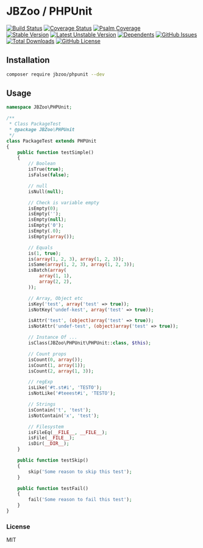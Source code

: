 # JBZoo / PHPUnit

[![Build Status](https://travis-ci.org/JBZoo/PHPUnit.svg?branch=master)](https://travis-ci.org/JBZoo/PHPUnit)    [![Coverage Status](https://coveralls.io/repos/JBZoo/PHPUnit/badge.svg)](https://coveralls.io/github/JBZoo/PHPUnit?branch=master)    [![Psalm Coverage](https://shepherd.dev/github/JBZoo/PHPUnit/coverage.svg)](https://shepherd.dev/github/JBZoo/PHPUnit)    
[![Stable Version](https://poser.pugx.org/jbzoo/phpunit/version)](https://packagist.org/packages/jbzoo/phpunit)    [![Latest Unstable Version](https://poser.pugx.org/jbzoo/phpunit/v/unstable)](https://packagist.org/packages/jbzoo/phpunit)    [![Dependents](https://poser.pugx.org/jbzoo/phpunit/dependents)](https://packagist.org/packages/jbzoo/phpunit/dependents?order_by=downloads)    [![GitHub Issues](https://img.shields.io/github/issues/jbzoo/phpunit)](https://github.com/JBZoo/PHPUnit/issues)    [![Total Downloads](https://poser.pugx.org/jbzoo/phpunit/downloads)](https://packagist.org/packages/jbzoo/phpunit/stats)    [![GitHub License](https://img.shields.io/github/license/jbzoo/phpunit)](https://github.com/JBZoo/PHPUnit/blob/master/LICENSE)



## Installation

```sh
composer require jbzoo/phpunit --dev
```


## Usage

```php
namespace JBZoo\PHPUnit;

/**
 * Class PackageTest
 * @package JBZoo\PHPUnit
 */
class PackageTest extends PHPUnit
{
    public function testSimple()
    {
        // Boolean
        isTrue(true);
        isFalse(false);

        // null
        isNull(null);

        // Check is variable empty
        isEmpty(0);
        isEmpty('');
        isEmpty(null);
        isEmpty('0');
        isEmpty(.0);
        isEmpty(array());

        // Equals
        is(1, true);
        is(array(1, 2, 3), array(1, 2, 3));
        isSame(array(1, 2, 3), array(1, 2, 3));
        isBatch(array(
            array(1, 1),
            array(2, 2),
        ));

        // Array, Object etc
        isKey('test', array('test' => true));
        isNotKey('undef-kest', array('test' => true));

        isAttr('test', (object)array('test' => true));
        isNotAttr('undef-test', (object)array('test' => true));

        // Instance Of ...
        isClass(JBZoo\PHPUnit\PHPUnit::class, $this);

        // Count props
        isCount(0, array());
        isCount(1, array(1));
        isCount(2, array(1, 3));

        // regExp
        isLike('#t.st#i', 'TESTO');
        isNotLike('#teeest#i', 'TESTO');

        // Strings
        isContain('t', 'test');
        isNotContain('x', 'test');

        // Filesystem
        isFileEq(__FILE__, __FILE__);
        isFile(__FILE__);
        isDir(__DIR__);
    }

    public function testSkip()
    {
        skip('Some reason to skip this test');
    }

    public function testFail()
    {
        fail('Some reason to fail this test');
    }
}
```

### License

MIT

